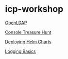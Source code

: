# icp-workshop

[OpenLDAP](labs/OpenLDAP.md)

[Console Treasure Hunt](labs/Console_Treasure_Hunt.md)

[Deploying Helm Charts](labs/Helm101.md)

[Logging Basics](labs/Logging.md)

